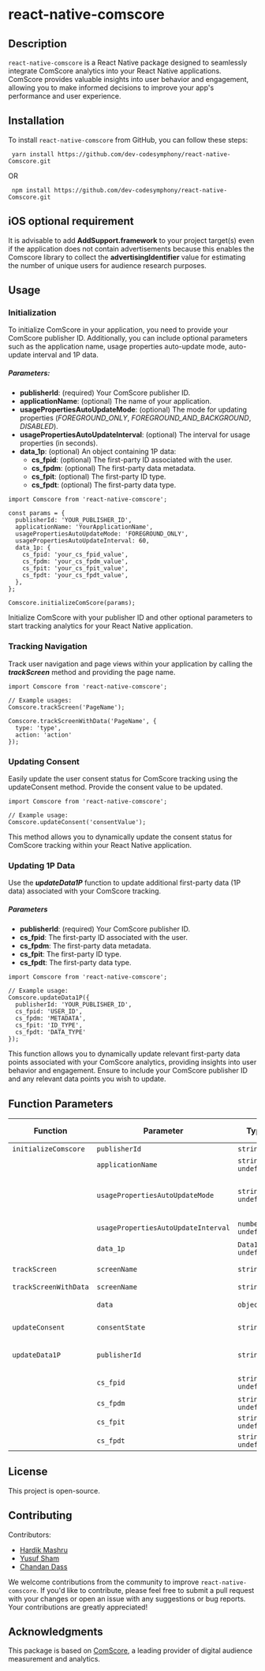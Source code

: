 # react-native-comscore

## Description
`react-native-comscore` is a React Native package designed to seamlessly integrate ComScore analytics into your React Native applications. ComScore provides valuable insights into user behavior and engagement, allowing you to make informed decisions to improve your app's performance and user experience.

## Installation
To install `react-native-comscore` from GitHub, you can follow these steps:

```
 yarn install https://github.com/dev-codesymphony/react-native-Comscore.git
``` 

OR 
```
 npm install https://github.com/dev-codesymphony/react-native-Comscore.git
```

## iOS optional requirement
It is advisable to add **AddSupport.framework** to your project target(s) even if the application does not contain advertisements because this enables the Comscore library to collect the **advertisingIdentifier** value for estimating the number of unique users for audience research purposes.

## Usage
### Initialization
To initialize ComScore in your application, you need to provide your ComScore publisher ID. Additionally, you can include optional parameters such as the application name, usage properties auto-update mode, auto-update interval and 1P data.
##### Parameters:
- ****publisherId****: (required) Your ComScore publisher ID.
- ****applicationName****: (optional) The name of your application.
- ****usagePropertiesAutoUpdateMode****: (optional) The mode for updating properties (_FOREGROUND_ONLY_, _FOREGROUND_AND_BACKGROUND_, _DISABLED_).
- ****usagePropertiesAutoUpdateInterval****: (optional) The interval for usage properties (in seconds).
- ****data_1p****: (optional) An object containing 1P data:
    - ****cs_fpid****: (optional) The first-party ID associated with the user.
    - ****cs_fpdm****: (optional) The first-party data metadata.
    - ****cs_fpit****: (optional) The first-party ID type.
    - ****cs_fpdt****: (optional) The first-party data type.
```
import Comscore from 'react-native-comscore';

const params = {
  publisherId: 'YOUR_PUBLISHER_ID',
  applicationName: 'YourApplicationName',
  usagePropertiesAutoUpdateMode: 'FOREGROUND_ONLY',
  usagePropertiesAutoUpdateInterval: 60,
  data_1p: {
    cs_fpid: 'your_cs_fpid_value',
    cs_fpdm: 'your_cs_fpdm_value',
    cs_fpit: 'your_cs_fpit_value',
    cs_fpdt: 'your_cs_fpdt_value',
  },
};

Comscore.initializeComScore(params);
``` 
Initialize ComScore with your publisher ID and other optional parameters to start tracking analytics for your React Native application.

### Tracking Navigation
Track user navigation and page views within your application by calling the ***trackScreen*** method and providing the page name.
```
import Comscore from 'react-native-comscore';

// Example usages:
Comscore.trackScreen('PageName');

Comscore.trackScreenWithData('PageName', {
  type: 'type',
  action: 'action'
});
```

### Updating Consent
Easily update the user consent status for ComScore tracking using the updateConsent method. Provide the consent value to be updated.
```
import Comscore from 'react-native-comscore';

// Example usage:
Comscore.updateConsent('consentValue');
```
This method allows you to dynamically update the consent status for ComScore tracking within your React Native application.

### Updating 1P Data
Use the ***updateData1P*** function to update additional first-party data (1P data) associated with your ComScore tracking.
##### Parameters
- ****publisherId****: (required) Your ComScore publisher ID.
- ****cs_fpid****: The first-party ID associated with the user.
- ****cs_fpdm****: The first-party data metadata.
- ****cs_fpit****: The first-party ID type.
- ****cs_fpdt****: The first-party data type.
```
import Comscore from 'react-native-comscore';

// Example usage:
Comscore.updateData1P({
  publisherId: 'YOUR_PUBLISHER_ID',
  cs_fpid: 'USER_ID',
  cs_fpdm: 'METADATA',
  cs_fpit: 'ID_TYPE',
  cs_fpdt: 'DATA_TYPE'
});
```
This function allows you to dynamically update relevant first-party data points associated with your ComScore analytics, providing insights into user behavior and engagement. Ensure to include your ComScore publisher ID and any relevant data points you wish to update.

## Function Parameters
| Function                  | Parameter                             | Type                           | Required      | Default Value | Description                                                                              |
|---------------------------|---------------------------------------|--------------------------------|---------------|---------------|------------------------------------------------------------------------------------------|
| `initializeComscore`      | `publisherId`                         | `string`                       | Yes           | -             | Your ComScore publisher ID.                                                              |
|                           | `applicationName`                    | `string \| undefined`          | No            | `undefined`   | The name of your application.                                                            |
|                           | `usagePropertiesAutoUpdateMode`      | `string \| undefined`          | No            | `undefined`   | The mode for updating usage properties (FOREGROUND_ONLY, FOREGROUND_AND_BACKGROUND, DISABLED).|
|                           | `usagePropertiesAutoUpdateInterval`  | `number \| undefined`          | No            | `undefined`   | The interval for updating usage properties (in seconds).                                  |
|                           | `data_1p`                            | `Data1p \| undefined`          | No            | `undefined`   | An object containing 1P data.                                                             |
| `trackScreen`             | `screenName`                         | `string`                       | Yes           | -             | Tracks the screen with the provided screen name.                                          |
| `trackScreenWithData`     | `screenName`                         | `string`                       | Yes           | -             | The name of the screen to track.                                                         |
|                           | `data`                                | `object`          | Yes            | -   | An object containing additional data to track along with the screen.                      |
| `updateConsent`           | `consentState`                       | `string`                       | Yes           | -             | Updates the consent state for ComScore tracking.                                          |
| `updateData1P`            | `publisherId`                        | `string`                       | Yes           | -             | Updates additional first-party data (1P data) associated with ComScore tracking.          |
|                           | `cs_fpid`                            | `string \| undefined`          | No            | `undefined`   | The first-party ID associated with the user.                                              |
|                           | `cs_fpdm`                            | `string \| undefined`          | No            | `undefined`   | The first-party data metadata.                                                            |
|                           | `cs_fpit`                            | `string \| undefined`          | No            | `undefined`   | The first-party ID type.                                                                  |
|                           | `cs_fpdt`                            | `string \| undefined`          | No            | `undefined`   | The first-party data type.                                                                |




## License
This project is open-source.
## Contributing

Contributors:
- [Hardik Mashru](https://github.com/harrymash2006)
- [Yusuf Sham](https://github.com/yusufsham)
- [Chandan Dass](https://github.com/chandandass)
  
We welcome contributions from the community to improve `react-native-comscore`. If you'd like to contribute, please feel free to submit a pull request with your changes or open an issue with any suggestions or bug reports. Your contributions are greatly appreciated!

## Acknowledgments
This package is based on [ComScore](https://www.Comscore.com/), a leading provider of digital audience measurement and analytics.

